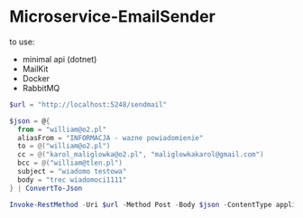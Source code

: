 # Microservice-EmailSender
to use:
- minimal api (dotnet)
- MailKit
- Docker
- RabbitMQ




```powershell
$url = "http://localhost:5248/sendmail"

$json = @{
  from = "william@o2.pl"
  aliasFrom = "INFORMACJA - wazne powiadomienie"
  to = @("william@o2.pl")
  cc = @("karol_maliglowka@o2.pl", "maliglowkakarol@gmail.com")
  bcc = @("william@tlen.pl")
  subject = "wiadomo testowa"
  body = "trec wiadomoci1111"
} | ConvertTo-Json

Invoke-RestMethod -Uri $url -Method Post -Body $json -ContentType application/json
```
